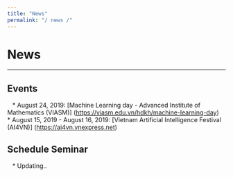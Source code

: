 ```yaml
---
title: "News"
permalink: "/ news /"
---
```


# News
---

## Events
   * August 24, 2019: [Machine Learning day - Advanced Institute of Mathematics (VIASM)] (https://viasm.edu.vn/hdkh/machine-learning-day)
   * August 15, 2019 - August 16, 2019: [Vietnam Artificial Intelligence Festival (AI4VN)] (https://ai4vn.vnexpress.net)
  
## Schedule Seminar
   * Updating..
